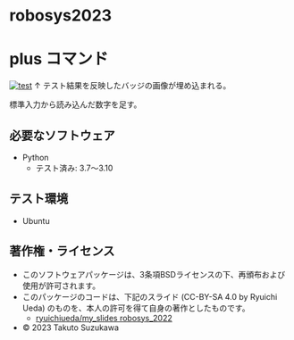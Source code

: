 # robosys2023

# plus コマンド
[![test](https://github.com/takuto0523/robosys2023/actions/workflows/test.yml/badge.svg)](https://github.com/takuto0523/robosys2023/actions/workflows/test.yml)
↑ テスト結果を反映したバッジの画像が埋め込まれる。

標準入力から読み込んだ数字を足す。


## 必要なソフトウェア
* Python
  * テスト済み: 3.7～3.10

## テスト環境
* Ubuntu

## 著作権・ライセンス
* このソフトウェアパッケージは、3条項BSDライセンスの下、再頒布および使用が許可されます。
* このパッケージのコードは、下記のスライド (CC-BY-SA 4.0 by Ryuichi Ueda) のものを、本人の許可を得て自身の著作としたものです。
	* [ryuichiueda/my_slides robosys_2022](https://github.com/ryuichiueda/my_slides/tree/master/robosys2022)
* © 2023 Takuto Suzukawa
